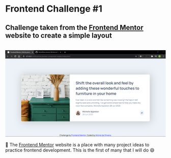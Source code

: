 # Frontend Challenge #1
## Challenge taken from the [Frontend Mentor](https://www.frontendmentor.io/) website to create a simple layout

<br>
<img src="./assets/result-layout-challenge.png" />
<br>

🚀 The [Frontend Mentor](https://www.frontendmentor.io/) website is a place with many project ideas to practice frontend development. This is the first of many that I will do 😄

